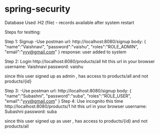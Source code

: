 # spring-security

Database Used :H2 (file) - records available after system restart

Steps for testting:

Step 1: Signup -Use postman
url: http://localhost:8080/signup
body: 
{
    "name":"Vaishnavi",
    "password":"vaishu",
    "roles":"ROLE_ADMIN",
    "email":"yyy@gmail.com"
}
response:
user added to system 

Step 2: Login 
http://localhost:8080/products/all
hit this url in your browser
username: Vaishnavi
password: vaishu

since this user signed up as admin , has access to products/all and not products/{id}

Step 3: -Use postman
url: http://localhost:8080/signup
body: 
{
    "name":"Subashni",
    "password":"suba",
    "roles":"ROLE_USER",
    "email":"yyy@gmail.com"
}
Step 4: Use incognito this time
http://localhost:8080/products/1
hit this url in your browser
username: Subashni
password: suba

since this user signed up as user , has access to products/{id} and not products/all

